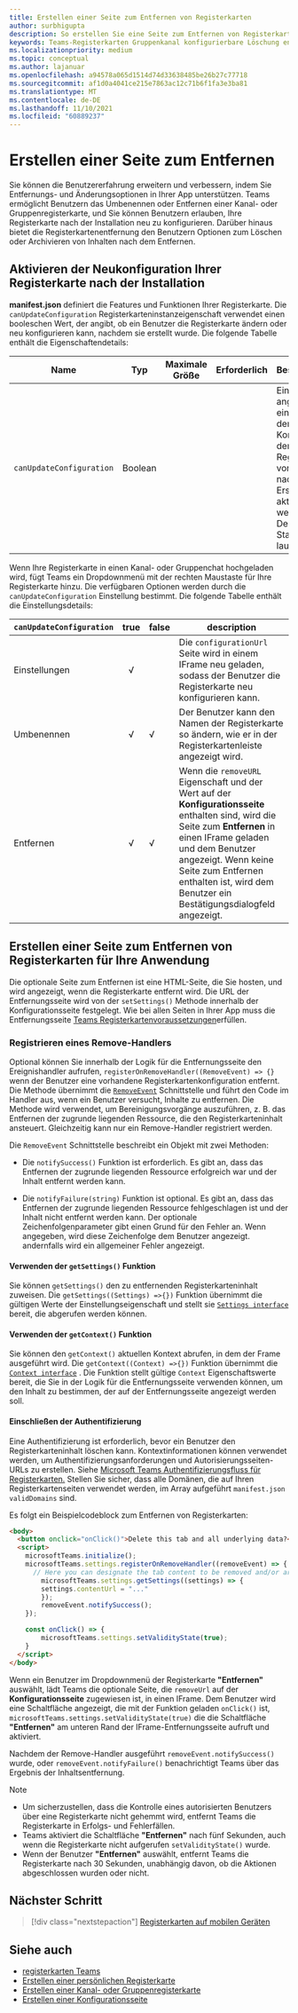 ```yaml
---
title: Erstellen einer Seite zum Entfernen von Registerkarten
author: surbhigupta
description: So erstellen Sie eine Seite zum Entfernen von Registerkarten
keywords: Teams-Registerkarten Gruppenkanal konfigurierbare Löschung entfernen
ms.localizationpriority: medium
ms.topic: conceptual
ms.author: lajanuar
ms.openlocfilehash: a94578a065d1514d74d33638485be26b27c77718
ms.sourcegitcommit: af1d0a4041ce215e7863ac12c71b6f1fa3e3ba81
ms.translationtype: MT
ms.contentlocale: de-DE
ms.lasthandoff: 11/10/2021
ms.locfileid: "60889237"
---
```

# <a name="create-a-removal-page"></a>Erstellen einer Seite zum Entfernen

Sie können die Benutzererfahrung erweitern und verbessern, indem Sie Entfernungs- und Änderungsoptionen in Ihrer App unterstützen. Teams ermöglicht Benutzern das Umbenennen oder Entfernen einer Kanal- oder Gruppenregisterkarte, und Sie können Benutzern erlauben, Ihre Registerkarte nach der Installation neu zu konfigurieren. Darüber hinaus bietet die Registerkartenentfernung den Benutzern Optionen zum Löschen oder Archivieren von Inhalten nach dem Entfernen.

## <a name="enable-your-tab-to-be-reconfigured-after-installation"></a>Aktivieren der Neukonfiguration Ihrer Registerkarte nach der Installation

**manifest.json** definiert die Features und Funktionen Ihrer Registerkarte. Die `canUpdateConfiguration` Registerkarteninstanzeigenschaft verwendet einen booleschen Wert, der angibt, ob ein Benutzer die Registerkarte ändern oder neu konfigurieren kann, nachdem sie erstellt wurde. Die folgende Tabelle enthält die Eigenschaftendetails:

|Name| Typ| Maximale Größe | Erforderlich | Beschreibung|
|---|---|---|---|---|
|`canUpdateConfiguration`|Boolean|||Ein Wert, der angibt, ob eine Instanz der Konfiguration der Registerkarte vom Benutzer nach der Erstellung aktualisiert werden kann. Der Standardwert lautet `true`. |

Wenn Ihre Registerkarte in einen Kanal- oder Gruppenchat hochgeladen wird, fügt Teams ein Dropdownmenü mit der rechten Maustaste für Ihre Registerkarte hinzu. Die verfügbaren Optionen werden durch die `canUpdateConfiguration` Einstellung bestimmt. Die folgende Tabelle enthält die Einstellungsdetails:

| `canUpdateConfiguration`| true   | false | description |
| ----------------------- | :----: | ----- | ----------- |
|     Einstellungen            |   √    |       |Die `configurationUrl` Seite wird in einem IFrame neu geladen, sodass der Benutzer die Registerkarte neu konfigurieren kann. |
|     Umbenennen              |   √    |   √   | Der Benutzer kann den Namen der Registerkarte so ändern, wie er in der Registerkartenleiste angezeigt wird.          |
|     Entfernen              |   √    |   √   |  Wenn die  `removeURL` Eigenschaft und der Wert auf der **Konfigurationsseite** enthalten sind, wird die Seite zum **Entfernen** in einen IFrame geladen und dem Benutzer angezeigt. Wenn keine Seite zum Entfernen enthalten ist, wird dem Benutzer ein Bestätigungsdialogfeld angezeigt.          |

## <a name="create-a-tab-removal-page-for-your-application"></a>Erstellen einer Seite zum Entfernen von Registerkarten für Ihre Anwendung

Die optionale Seite zum Entfernen ist eine HTML-Seite, die Sie hosten, und wird angezeigt, wenn die Registerkarte entfernt wird. Die URL der Entfernungsseite wird von der `setSettings()` Methode innerhalb der Konfigurationsseite festgelegt. Wie bei allen Seiten in Ihrer App muss die Entfernungsseite [Teams Registerkartenvoraussetzungen](../../../tabs/how-to/tab-requirements.md)erfüllen.

### <a name="register-a-remove-handler"></a>Registrieren eines Remove-Handlers

Optional können Sie innerhalb der Logik für die Entfernungsseite den Ereignishandler aufrufen, `registerOnRemoveHandler((RemoveEvent) => {}` wenn der Benutzer eine vorhandene Registerkartenkonfiguration entfernt. Die Methode übernimmt die [`RemoveEvent`](/javascript/api/@microsoft/teams-js/microsoftteams.settings.removeevent?view=msteams-client-js-latest&preserve-view=true) Schnittstelle und führt den Code im Handler aus, wenn ein Benutzer versucht, Inhalte zu entfernen. Die Methode wird verwendet, um Bereinigungsvorgänge auszuführen, z. B. das Entfernen der zugrunde liegenden Ressource, die den Registerkarteninhalt ansteuert. Gleichzeitig kann nur ein Remove-Handler registriert werden.

Die `RemoveEvent` Schnittstelle beschreibt ein Objekt mit zwei Methoden:

* Die `notifySuccess()` Funktion ist erforderlich. Es gibt an, dass das Entfernen der zugrunde liegenden Ressource erfolgreich war und der Inhalt entfernt werden kann.

* Die `notifyFailure(string)` Funktion ist optional. Es gibt an, dass das Entfernen der zugrunde liegenden Ressource fehlgeschlagen ist und der Inhalt nicht entfernt werden kann. Der optionale Zeichenfolgenparameter gibt einen Grund für den Fehler an. Wenn angegeben, wird diese Zeichenfolge dem Benutzer angezeigt. andernfalls wird ein allgemeiner Fehler angezeigt.

#### <a name="use-the-getsettings-function"></a>Verwenden der `getSettings()` Funktion

Sie können `getSettings()` den zu entfernenden Registerkarteninhalt zuweisen. Die `getSettings((Settings) =>{})` Funktion übernimmt die gültigen Werte der Einstellungseigenschaft und stellt sie [`Settings interface`](/javascript/api/@microsoft/teams-js/microsoftteams.settings.settings?view=msteams-client-js-latest&preserve-view=true) bereit, die abgerufen werden können.

#### <a name="use-the-getcontext-function"></a>Verwenden der `getContext()` Funktion

Sie können den `getContext()` aktuellen Kontext abrufen, in dem der Frame ausgeführt wird. Die `getContext((Context) =>{})` Funktion übernimmt die [`Context interface`](/javascript/api/@microsoft/teams-js/microsoftteams.context?view=msteams-client-js-latest&preserve-view=true) . Die Funktion stellt gültige `Context` Eigenschaftswerte bereit, die Sie in der Logik für die Entfernungsseite verwenden können, um den Inhalt zu bestimmen, der auf der Entfernungsseite angezeigt werden soll.

#### <a name="include-authentication"></a>Einschließen der Authentifizierung

Eine Authentifizierung ist erforderlich, bevor ein Benutzer den Registerkarteninhalt löschen kann. Kontextinformationen können verwendet werden, um Authentifizierungsanforderungen und Autorisierungsseiten-URLs zu erstellen. Siehe [Microsoft Teams Authentifizierungsfluss für Registerkarten.](~/tabs/how-to/authentication/auth-flow-tab.md) Stellen Sie sicher, dass alle Domänen, die auf Ihren Registerkartenseiten verwendet werden, im Array aufgeführt `manifest.json` `validDomains` sind.

Es folgt ein Beispielcodeblock zum Entfernen von Registerkarten:

```html
<body>
  <button onclick="onClick()">Delete this tab and all underlying data?</button>
  <script>
    microsoftTeams.initialize();
    microsoftTeams.settings.registerOnRemoveHandler((removeEvent) => {
      // Here you can designate the tab content to be removed and/or archived.
        microsoftTeams.settings.getSettings((settings) => {
        settings.contentUrl = "..."
        });
        removeEvent.notifySuccess();
    });

    const onClick() => {
        microsoftTeams.settings.setValidityState(true);
    }
  </script>
</body>

```

Wenn ein Benutzer im Dropdownmenü der Registerkarte **"Entfernen"** auswählt, lädt Teams die optionale Seite, die `removeUrl` auf der **Konfigurationsseite** zugewiesen ist, in einen IFrame. Dem Benutzer wird eine Schaltfläche angezeigt, die mit der Funktion geladen `onClick()` ist, `microsoftTeams.settings.setValidityState(true)` die die Schaltfläche **"Entfernen"** am unteren Rand der IFrame-Entfernungsseite aufruft und aktiviert.

Nachdem der Remove-Handler ausgeführt `removeEvent.notifySuccess()` wurde, oder `removeEvent.notifyFailure()` benachrichtigt Teams über das Ergebnis der Inhaltsentfernung.

>[!NOTE]
> * Um sicherzustellen, dass die Kontrolle eines autorisierten Benutzers über eine Registerkarte nicht gehemmt wird, entfernt Teams die Registerkarte in Erfolgs- und Fehlerfällen.
> * Teams aktiviert die Schaltfläche **"Entfernen"** nach fünf Sekunden, auch wenn die Registerkarte nicht aufgerufen `setValidityState()` wurde.
> * Wenn der Benutzer **"Entfernen"** auswählt, entfernt Teams die Registerkarte nach 30 Sekunden, unabhängig davon, ob die Aktionen abgeschlossen wurden oder nicht.

## <a name="next-step"></a>Nächster Schritt

> [!div class="nextstepaction"]
> [Registerkarten auf mobilen Geräten](~/tabs/design/tabs-mobile.md)

## <a name="see-also"></a>Siehe auch

* [registerkarten Teams](~/tabs/what-are-tabs.md)
* [Erstellen einer persönlichen Registerkarte](~/tabs/how-to/create-personal-tab.md)
* [Erstellen einer Kanal- oder Gruppenregisterkarte](~/tabs/how-to/create-channel-group-tab.md)
* [Erstellen einer Konfigurationsseite](~/tabs/how-to/create-tab-pages/configuration-page.md)
